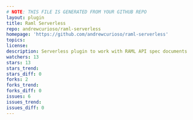 ```yaml
---
# NOTE: THIS FILE IS GENERATED FROM YOUR GITHUB REPO
layout: plugin
title: Raml Serverless
repo: andrewcurioso/raml-serverless
homepage: 'https://github.com/andrewcurioso/raml-serverless'
topics: 
license: 
description: Serverless plugin to work with RAML API spec documents
watchers: 13
stars: 13
stars_trend: 
stars_diff: 0
forks: 2
forks_trend: 
forks_diff: 0
issues: 6
issues_trend: 
issues_diff: 0
---
```

